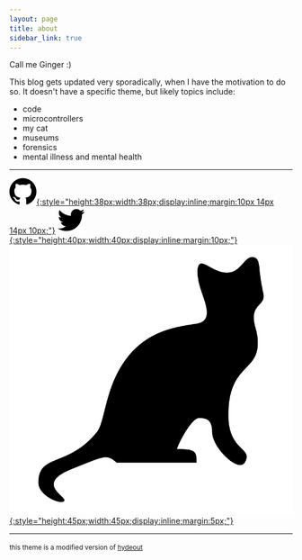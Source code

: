 ```yaml
---
layout: page
title: about
sidebar_link: true
---
```


Call me Ginger :)

This blog gets updated very sporadically, when I have the motivation to do so. It doesn't have a specific theme, but likely topics include:
- code
- microcontrollers
- my cat
- museums
- forensics
- mental illness and mental health

---

[![GitHub](/assets/images/github.svg){:style="height:38px;width:38px;display:inline;margin:10px 14px 14px 10px;"}](https://github.com/alycejenni)  [![Twitter](/assets/images/twitter.svg){:style="height:40px;width:40px;display:inline;margin:10px;"}](https://twitter.com/alicejelly) [![CatFlapCam](/assets/images/cat.svg){:style="height:45px;width:45px;display:inline;margin:5px;"}](http://isthecat.in)

---

<small>this theme is a modified version of [hydeout](https://fongandrew.github.io/hydeout)</small>
